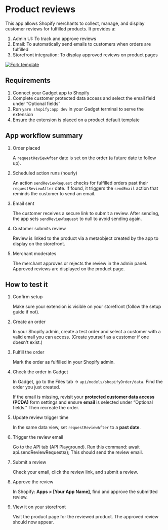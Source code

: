 # Product reviews

This app allows Shopify merchants to collect, manage, and display customer reviews for fulfilled products. It provides a:

1. Admin UI: To track and approve reviews
2. Email: To automatically send emails to customers when orders are fulfilled
3. Storefront integration: To display approved reviews on product pages

[![Fork template](https://img.shields.io/badge/Fork%20template-%233A0CFF?style=for-the-badge)](https://app.gadget.dev/auth/fork?domain=product-reviews-public-remix-ssr.gadget.app)

## Requirements

1. Connect your Gadget app to Shopify
2. Complete customer protected data access and select the email field under “Optional fields”
3. Run `yarn shopify:app dev` in your Gadget terminal to serve the extension
4. Ensure the extension is placed on a product default template

## App workflow summary

1. Order placed

   A `requestReviewAfter` date is set on the order (a future date to follow up).

2. Scheduled action runs (hourly)

   An action `sendReviewRequest` checks for fulfilled orders past their `requestReviewAfter` date.
   If found, it triggers the `sendEmail` action that reminds the customer to send an email.

3. Email sent

   The customer receives a secure link to submit a review. After sending, the app sets `sendReviewRequest` to null to avoid sending again.

4. Customer submits review

   Review is linked to the product via a metaobject created by the app to display on the storefront.

5. Merchant moderates

   The merchant approves or rejects the review in the admin panel. Approved reviews are displayed on the product page.

## How to test it

1. Confirm setup

   Make sure your extension is visible on your storefront (follow the setup guide if not).

2. Create an order

   In your Shopify admin, create a test order and select a customer with a valid email you can access.
   (Create yourself as a customer if one doesn't exist.)

3. Fulfill the order

   Mark the order as fulfilled in your Shopify admin.

4. Check the order in Gadget

   In Gadget, go to the Files tab → `api/models/shopifyOrder/data`.
   Find the order you just created.

   If the email is missing, revisit your **protected customer data access (PCDA)** form settings and ensure **email** is selected under “Optional fields.” Then recreate the order.

5. Update review trigger time

   In the same data view, set `requestReviewAfter` to a **past date**.

6. Trigger the review email

   Go to the API tab (API Playground).
   Run this command: await api.sendReviewRequests();
   This should send the review email.

7. Submit a review

   Check your email, click the review link, and submit a review.

8. Approve the review

   In Shopify: **Apps > [Your App Name]**, find and approve the submitted review.

9. View it on your storefront

   Visit the product page for the reviewed product.
   The approved review should now appear.
